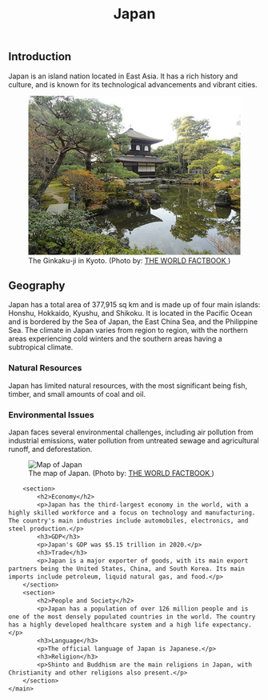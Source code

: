 
<html lang="en">
    <head>
        <meta charset="UTF-8">
	<title>Country Fact Sheet - Japan</title>
</head>
<body>
	<header>
		<h1>Japan</h1>
	</header>
	<main>
		<section>
			<h2>Introduction</h2>
			<p>Japan is an island nation located in East Asia. It has a rich history and culture, and is known for its technological advancements and vibrant cities.</p>
			<figure>
            <img src="https://github.com/JingyiHao/japan.github.io/blob/main/japan-kyoto.png" alt="Kyoto of Japan">
            <figcaption>The Ginkaku-ji in Kyoto. (Photo by: <a href="https://www.cia.gov/the-world-factbook/countries/japan/images">THE WORLD FACTBOOK </a> )
            </figcaption>
        </figure>
		</section>
		<section>
			<h2>Geography</h2>
			<p>Japan has a total area of 377,915 sq km and is made up of four main islands: Honshu, Hokkaido, Kyushu, and Shikoku. It is located in the Pacific Ocean and is bordered by the Sea of Japan, the East China Sea, and the Philippine Sea. The climate in Japan varies from region to region, with the northern areas experiencing cold winters and the southern areas having a subtropical climate.</p>
			<h3>Natural Resources</h3>
			<p>Japan has limited natural resources, with the most significant being fish, timber, and small amounts of coal and oil.</p>
			<h3>Environmental Issues</h3>
			<p>Japan faces several environmental challenges, including air pollution from industrial emissions, water pollution from untreated sewage and agricultural runoff, and deforestation.</p>
            <figure>
            <img src="images/japan-map.png" alt="Map of Japan">
            <figcaption>The map of Japan. (Photo by: <a href="https://www.cia.gov/the-world-factbook/countries/japan/map"> THE WORLD FACTBOOK </a>)
            </figcaption>
        </figure>
		</section>
    
		<section>
			<h2>Economy</h2>
			<p>Japan has the third-largest economy in the world, with a highly skilled workforce and a focus on technology and manufacturing. The country's main industries include automobiles, electronics, and steel production.</p>
			<h3>GDP</h3>
			<p>Japan's GDP was $5.15 trillion in 2020.</p>
			<h3>Trade</h3>
			<p>Japan is a major exporter of goods, with its main export partners being the United States, China, and South Korea. Its main imports include petroleum, liquid natural gas, and food.</p>
		</section>
		<section>
			<h2>People and Society</h2>
			<p>Japan has a population of over 126 million people and is one of the most densely populated countries in the world. The country has a highly developed healthcare system and a high life expectancy.</p>
			<h3>Language</h3>
			<p>The official language of Japan is Japanese.</p>
			<h3>Religion</h3>
			<p>Shinto and Buddhism are the main religions in Japan, with Christianity and other religions also present.</p>
		</section>
	</main>
</body>
</html>
